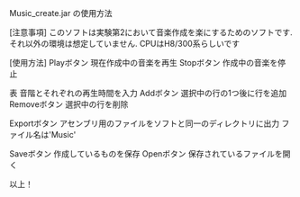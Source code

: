 Music_create.jar の使用方法

[注意事項]
このソフトは実験第2において音楽作成を楽にするためのソフトです.
それ以外の環境は想定していません.
CPUはH8/300系らしいです

[使用方法]
Playボタン
    現在作成中の音楽を再生
Stopボタン
    作成中の音楽を停止

表
    音階とそれぞれの再生時間を入力
Addボタン
    選択中の行の1つ後に行を追加
Removeボタン
    選択中の行を削除

Exportボタン
    アセンブリ用のファイルをソフトと同一のディレクトリに出力
    ファイル名は'Music'

Saveボタン
    作成しているものを保存
Openボタン
    保存されているファイルを開く

以上！